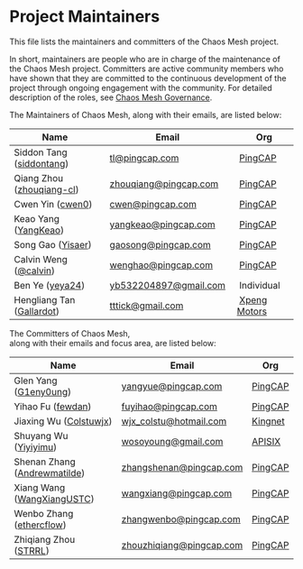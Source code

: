 # Project Maintainers

This file lists the maintainers and committers of the Chaos Mesh project.

In short, maintainers are people who are in charge of the maintenance of the Chaos Mesh project. Committers are active community members who have shown that they are committed to the continuous development of the project through ongoing engagement with the community. For detailed description of the roles, see [Chaos Mesh Governance](https://github.com/chaos-mesh/chaos-mesh/blob/master/GOVERNANCE.md).

The Maintainers of Chaos Mesh, along with their emails, are listed below:


Name | Email | Org
----|---|---
Siddon Tang ([siddontang](https://github.com/siddontang)) | [tl@pingcap.com](mailto:tl@pingcap.com) | [PingCAP](https://www.pingcap.com/)
Qiang Zhou ([zhouqiang-cl](https://github.com/zhouqiang-cl)) | [zhouqiang@pingcap.com](mailto:zhouqiang@pingcap.com) | [PingCAP](https://www.pingcap.com/)
Cwen Yin ([cwen0](https://github.com/cwen0)) | [cwen@pingcap.com](mailto:cwen@pingcap.com) | [PingCAP](https://www.pingcap.com/)
Keao Yang ([YangKeao](https://github.com/YangKeao)) | [yangkeao@pingcap.com](mailto:yangkeao@pingcap.com) | [PingCAP](https://www.pingcap.com/)
Song Gao ([Yisaer](https://github.com/Yisaer)) | [gaosong@pingcap.com](mailto:gaosong@pingcap.com) | [PingCAP](https://www.pingcap.com/)
Calvin Weng ([@calvin](https://github.com/dcalvin)) | [wenghao@pingcap.com](mailto:wenghao@pingcap.com) | [PingCAP](https://www.pingcap.com/)
Ben Ye ([yeya24](https://github.com/yeya24)) | [yb532204897@gmail.com](mailto:yb532204897@gmail.com) | Individual
Hengliang Tan ([Gallardot](https://github.com/Gallardot)) | [tttick@gmail.com](mailto:tttick@gmail.com) | [Xpeng Motors](https://www.xiaopeng.com/)


The Committers of Chaos Mesh, along with their emails and focus area, are listed below:

| Name                         | Email                    | Org     |
|------------------------------|--------------------------|---------|
| Glen Yang ([G1eny0ung](https://github.com/g1eny0ung))  | [yangyue@pingcap.com](mailto:yangyue@pingcap.com)      | [PingCAP](https://www.pingcap.com/) |
| Yihao Fu ([fewdan](https://github.com/fewdan))            | [fuyihao@pingcap.com](mailto:fuyihao@pingcap.com)      | [PingCAP](https://www.pingcap.com/) |
| Jiaxing Wu ([Colstuwjx](https://github.com/Colstuwjx))       | [wjx_colstu@hotmail.com](mailto:wjx_colstu@hotmail.com)             |   [Kingnet](https://www.kingnet.com/)      |
| Shuyang Wu ([Yiyiyimu](https://github.com/Yiyiyimu))        | [wosoyoung@gmail.com](mailto:wosoyoung@gmail.com)                        |  [APISIX](https://apisix.apache.org/)      |
| Shenan Zhang ([Andrewmatilde](https://github.com/Andrewmatilde)) | [zhangshenan@pingcap.com](mailto:zhangshenan@pingcap.com)   | [PingCAP](https://www.pingcap.com/)        |
| Xiang Wang ([WangXiangUSTC](https://github.com/WangXiangUSTC))   | [wangxiang@pingcap.com](mailto:wangxiang@pingcap.com)    | [PingCAP](https://www.pingcap.com/) |
| Wenbo Zhang ([ethercflow](https://github.com/ethercflow))     | [zhangwenbo@pingcap.com](mailto:zhangwenbo@pingcap.com)   | [PingCAP](https://www.pingcap.com/) |
| Zhiqiang Zhou ([STRRL](https://github.com/STRRL))        | [zhouzhiqiang@pingcap.com](mailto:zhouzhiqiang@pingcap.com) | [PingCAP](https://www.pingcap.com/) 